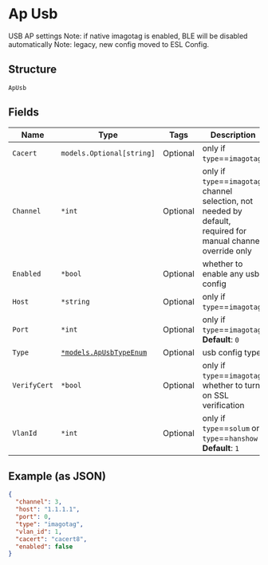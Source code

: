 
# Ap Usb

USB AP settings
Note: if native imagotag is enabled, BLE will be disabled automatically
Note: legacy, new config moved to ESL Config.

## Structure

`ApUsb`

## Fields

| Name | Type | Tags | Description |
|  --- | --- | --- | --- |
| `Cacert` | `models.Optional[string]` | Optional | only if `type`==`imagotag` |
| `Channel` | `*int` | Optional | only if `type`==`imagotag`<br>channel selection, not needed by default, required for manual channel override only |
| `Enabled` | `*bool` | Optional | whether to enable any usb config |
| `Host` | `*string` | Optional | only if `type`==`imagotag` |
| `Port` | `*int` | Optional | only if `type`==`imagotag`<br>**Default**: `0` |
| `Type` | [`*models.ApUsbTypeEnum`](../../doc/models/ap-usb-type-enum.md) | Optional | usb config type |
| `VerifyCert` | `*bool` | Optional | only if `type`==`imagotag`, whether to turn on SSL verification |
| `VlanId` | `*int` | Optional | only if `type`==`solum` or `type`==`hanshow`<br>**Default**: `1` |

## Example (as JSON)

```json
{
  "channel": 3,
  "host": "1.1.1.1",
  "port": 0,
  "type": "imagotag",
  "vlan_id": 1,
  "cacert": "cacert8",
  "enabled": false
}
```

